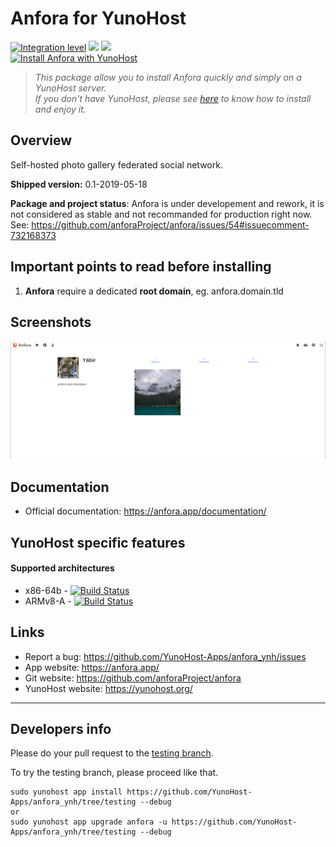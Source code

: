 # Anfora for YunoHost

[![Integration level](https://dash.yunohost.org/integration/anfora.svg)](https://dash.yunohost.org/appci/app/anfora) ![](https://ci-apps.yunohost.org/ci/badges/anfora.status.svg) ![](https://ci-apps.yunohost.org/ci/badges/anfora.maintain.svg)  
[![Install Anfora with YunoHost](https://install-app.yunohost.org/install-with-yunohost.png)](https://install-app.yunohost.org/?app=anfora)

> *This package allow you to install Anfora quickly and simply on a YunoHost server.  
If you don't have YunoHost, please see [here](https://yunohost.org/#/install) to know how to install and enjoy it.*

## Overview
Self-hosted photo gallery federated social network.

**Shipped version:** 0.1-2019-05-18

**Package and project status**: Anfora is under developement and rework, it is not considered as stable and not recommanded for production right now. See: https://github.com/anforaProject/anfora/issues/54#issuecomment-732168373

## Important points to read before installing

1. **Anfora** require a dedicated **root domain**, eg. anfora.domain.tld

## Screenshots

![](https://raw.githubusercontent.com/anforaProject/anfora/master/images/profile_view.png)

## Documentation

 * Official documentation: https://anfora.app/documentation/

## YunoHost specific features

#### Supported architectures

* x86-64b - [![Build Status](https://ci-apps.yunohost.org/ci/logs/anfora%20%28Apps%29.svg)](https://ci-apps.yunohost.org/ci/apps/anfora/)
* ARMv8-A - [![Build Status](https://ci-apps-arm.yunohost.org/ci/logs/anfora%20%28Apps%29.svg)](https://ci-apps-arm.yunohost.org/ci/apps/anfora/)


## Links

 * Report a bug: https://github.com/YunoHost-Apps/anfora_ynh/issues
 * App website: https://anfora.app/
 * Git website: https://github.com/anforaProject/anfora
 * YunoHost website: https://yunohost.org/

---

Developers info
----------------

Please do your pull request to the [testing branch](https://github.com/YunoHost-Apps/anfora_ynh/tree/testing).

To try the testing branch, please proceed like that.
```
sudo yunohost app install https://github.com/YunoHost-Apps/anfora_ynh/tree/testing --debug
or
sudo yunohost app upgrade anfora -u https://github.com/YunoHost-Apps/anfora_ynh/tree/testing --debug
```
